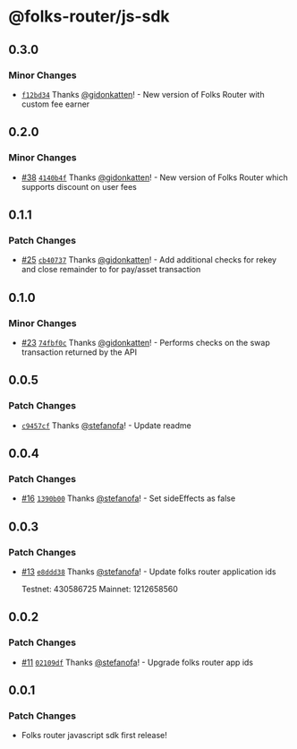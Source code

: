 # @folks-router/js-sdk

## 0.3.0

### Minor Changes

- [`f12bd34`](https://github.com/Folks-Finance/folks-router/commit/f12bd34a985fee76f52bbcc56a8d12f283c6e3b7) Thanks [@gidonkatten](https://github.com/gidonkatten)! - New version of Folks Router with custom fee earner

## 0.2.0

### Minor Changes

- [#38](https://github.com/Folks-Finance/folks-router/pull/38) [`4140b4f`](https://github.com/Folks-Finance/folks-router/commit/4140b4feed6ef74eeb9e975a0cc7cf0ddc6c9ba8) Thanks [@gidonkatten](https://github.com/gidonkatten)! - New version of Folks Router which supports discount on user fees

## 0.1.1

### Patch Changes

- [#25](https://github.com/Folks-Finance/folks-router/pull/25) [`cb40737`](https://github.com/Folks-Finance/folks-router/commit/cb407374342671d5a71a56b55ea484b08951b348) Thanks [@gidonkatten](https://github.com/gidonkatten)! - Add additional checks for rekey and close remainder to for pay/asset transaction

## 0.1.0

### Minor Changes

- [#23](https://github.com/Folks-Finance/folks-router/pull/23) [`74fbf0c`](https://github.com/Folks-Finance/folks-router/commit/74fbf0cc78432b5204519c267a69e235bbc568c7) Thanks [@gidonkatten](https://github.com/gidonkatten)! - Performs checks on the swap transaction returned by the API

## 0.0.5

### Patch Changes

- [`c9457cf`](https://github.com/Folks-Finance/folks-router/commit/c9457cfbb25b6034bc346edd932007c8d12aad79) Thanks [@stefanofa](https://github.com/stefanofa)! - Update readme

## 0.0.4

### Patch Changes

- [#16](https://github.com/Folks-Finance/folks-router/pull/16) [`1390b00`](https://github.com/Folks-Finance/folks-router/commit/1390b00c8d1b048cffaf35d005c9926857af9798) Thanks [@stefanofa](https://github.com/stefanofa)! - Set sideEffects as false

## 0.0.3

### Patch Changes

- [#13](https://github.com/Folks-Finance/folks-router/pull/13) [`e8ddd38`](https://github.com/Folks-Finance/folks-router/commit/e8ddd38bdad21e3845c003ba84098464db53fe9a) Thanks [@stefanofa](https://github.com/stefanofa)! - Update folks router application ids

  Testnet: 430586725
  Mainnet: 1212658560

## 0.0.2

### Patch Changes

- [#11](https://github.com/Folks-Finance/folks-router/pull/11) [`02109df`](https://github.com/Folks-Finance/folks-router/commit/02109dfd5fe3a4445310ccd6f34d7c43f4465a28) Thanks [@stefanofa](https://github.com/stefanofa)! - Upgrade folks router app ids

## 0.0.1

### Patch Changes

- Folks router javascript sdk first release!
